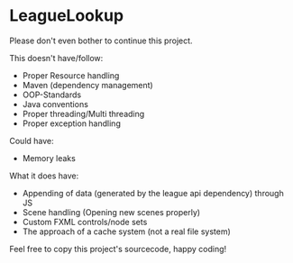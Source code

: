 # LeagueLookup
Please don't even bother to continue this project.

This doesn't have/follow: 
- Proper Resource handling
- Maven (dependency management)
- OOP-Standards
- Java conventions
- Proper threading/Multi threading
- Proper exception handling

Could have:
- Memory leaks

What it does have:
- Appending of data (generated by the league api dependency) through JS
- Scene handling (Opening new scenes properly)
- Custom FXML controls/node sets
- The approach of a cache system (not a real file system)

Feel free to copy this project's sourcecode, happy coding!

